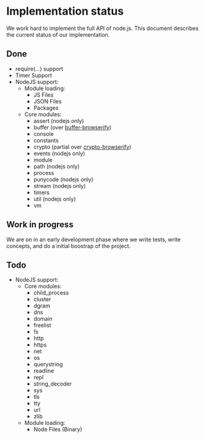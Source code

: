 # Implementation status

We work hard to implement the full API of node.js. This document
describes the current status of our implementation.

## Done

* require(...) support
* Timer Support
* NodeJS support:
  * Module loading:
    * JS Files
    * JSON Files
    * Packages
  * Core modules:
    * assert (nodejs only)
    * buffer (over [buffer-browserify](https://github.com/toots/buffer-browserify))
    * console
    * constants
    * crypto (partial over [crypto-browserify](https://github.com/crypto-browserify/crypto-browserify))
    * events (nodejs only)
    * module
    * path (nodejs only)
    * process
    * punycode (nodejs only)
    * stream (nodejs only)
    * timers
    * util (nodejs only)
    * vm

## Work in progress

We are on in an early development phase where we write
tests, write concepts, and do a initial boostrap of the project.

## Todo

* NodeJS support:
  * Core modules:
    * child_process
    * cluster
    * dgram
    * dns
    * domain
    * freelist
    * fs
    * http
    * https
    * net
    * os
    * querystring
    * readline
    * repl
    * string_decoder
    * sys
    * tls
    * tty
    * url
    * zlib
  * Module loading:
    * Node Files (Binary)

